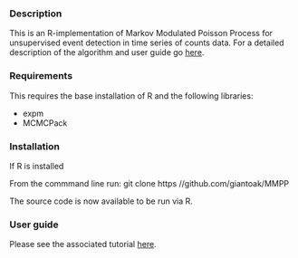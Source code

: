 <h3>Description</h3>
This is an R-implementation of Markov Modulated Poisson Process for unsupervised event detection in time series of counts data.  For a detailed description of the algorithm and user guide go <a href="http://giantoak.github.io/MMPP_Tutorial">here</a>.


<h3>Requirements</h3>
This requires the base installation of R and the following libraries:
<ul>
<li>expm
<li>MCMCPack
</ul>

<h3>Installation</h3>
If R is installed 

From the commmand line run:
git clone https //github.com/giantoak/MMPP

The source code is now available to be run via R.

<h3>User guide</h3>
Please see the associated tutorial <a href="http://giantoak.github.io/MMPP_Tutorial">here</a>.
